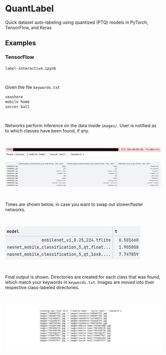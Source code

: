 # QuantLabel

Quick dataset auto-labeling using quantized (PTQ) models in PyTorch, TensorFlow, and Keras

## Examples

### TensorFlow

`label-interactive.ipynb`

<br>

Given the file `keywords.txt`

```
seashore
mobile home
soccer ball
```

<br>


Networks perform inference on the data inside `images/`. User is notified as to which classes have been found, if any.

<br>


![](resources/found_images.png)

![](resources/df.png)

<br>


Times are shown below, in case you want to swap out slower/faster networks.

<br>


![](resources/times.png)

<br>


Final output is shown. Directories are created for each class that was found, which match your keywords
in `keywords.txt`. Images are moved into their respective class-labeled directories.

<br>

![](resources/output.png)
